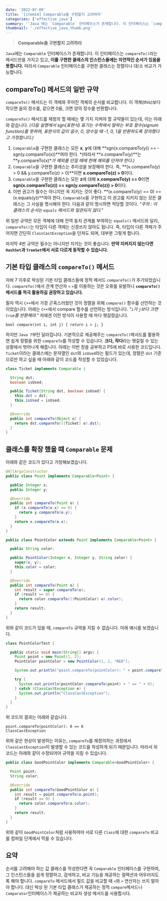 ```yaml
---
date: '2022-07-09'
title: '[item14] Comparable을 구현할지 고려하라'
categories: ['effective_java']
summary: '`Java`에는 `Comparable` 인터페이스가 존재합니다. 이 인터페이스는 `compareTo()`라는 메서드만을 가지고 있고, 이를 구현한 클래스의 인스턴스들에는 자연적인 순서가 있음을 뜻합니다.'
thumbnail: './effective_java_thumb.png'
---
```


> **Comparable을 구현할지 고려하라**

`Java`에는 `Comparable` 인터페이스가 존재합니다. 이 인터페이스는 `compareTo()`라는 메서드만을 가지고 있고, **이를 구현한 클래스의 인스턴스들에는 자연적인 순서가 있음을 뜻합니다.** 따라서 `Comparable` 인터페이스를 구현한 클래스는 정렬이나 대/소 비교가 가능합니다.

## compareTo() 메서드의 일반 규약
`compareTo()` 메서드는 이 객체와 주어진 객체의 순서를 비교합니다. 이 객체(this)보다 작으면 음의 정수를, 같으면 0을, 크면 양의 정수를 반환합니다.

`compareTo()` 메서드를 재정의 할 때에는 몇 가지 지켜야 할 규약들이 있는데, 이는 아래와 같습니다. *(다음 설명에서 sgn(표현식) 표기는 수학에서 말하는 부호 함수(signum function)를 뜻하며, 표현식의 값이 음수, 0, 양수일 때 -1, 0, 1을 반환하도록 정의했다고 가정합니다.)*

1. `Comparable`을 구현한 클래스는 모든 **x**, **y**에 대해 **sgn(x.compareTo(y)) == -sgn(y.compareTo(x))**여야 한다. *(따라서 **x.compareTo(y)**는 **y.compareTo(x)**가 예외를 던질 때에 한해 예외를 던져야 한다.)*
2. `Comparable`을 구현한 클래스는 추이성을 보장해야 한다. 즉, **(x.compareTo(y) > 0 && y.compareTo(z) > 0)**이면 **x.compareTo(z) > 0**이다.
3. `Comparable`을 구현한 클래스는 모든 **z**에 대해 **x.compareTo(y) == 0**이면 **sgn(x.compareTo(z)) == sgn(y.compareTo(z)) > 0**이다.
4. 이번 권고가 필수는 아니지만 꼭 지키는 것이 좋다. **(x.compareTo(y) == 0) == (x.equals(y))**여야 한다. `Comparable`을 구현하고 이 권고를 지키지 않는 모든 클래스는 그 사실을 명시해야 한다. 다음과 같이 명시하면 적당할 것이다. *"주의 : 이 클래스의 순서는 `equals` 메서드와 일관되지 않다."*

위 일반 규약은 모든 객체에 대해 전역 동치 관계를 부여하는 `equals()` 메서드와 달리, `compareTo()`는 타입이 다른 객체는 신경쓰지 않아도 됩니다. 즉, 타입이 다른 객체가 주어지면 간단히 `ClassCastException`을 던져도 되며, 대부분 그렇게 합니다.

마지막 4번 규약은 필수는 아니지만 지키는 것이 좋습니다. **만약 지켜지지 않는다면 `HashSet`과 `TreeSet`에서 서로 다르게 동작할 수 있습니다.**

## 기본 타입 클래스의 `compareTo()` 메서드
자바 7 이후로 박싱된 기본 타입 클래스들에 정적 메서드 `compareTo()`가 추가되었습니다. `compareTo()`에서 관계 연산자 `<` `>`를 이용하는 것은 오류를 유발하니 **`compareTo()`메서드를 적극 활용하길 권장하고 있습니다.**

필자 역시 `C++`에서 가장 곤혹스러웠던 것이 정렬을 위해 `compare()` 함수를 선언하는 것이었습니다. 아래는 `C++`에서 compare 함수를 선언하는 방식입니다. *"`i`가 `j`보다 크면 `true`를 반환해라."* 저에겐 이런 방식이 사용할 때 마다 헷갈렸습니다.

`bool compare(int i, int j) { return i > j; }`

하지만 `Java 7`부턴 달라집니다. 기본적으로 제공해주는 `compareTo()`메서드를 활용하면 쉽게 정렬을 위한 `compareTo`를 작성할 수 있습니다. **크다, 작다**라는 헷갈릴 수 있는 상황에서 벗어나게 해줍니다. 아래는 이번 장을 공부하고 PS에 바로 사용한 코드입니다. `Ticket`이라는 클래스에는 문자열인 `dst`와 `isUsed`라는 필드가 있는데, 정렬은 `dst` 기준으로만 하고 싶을 때 아래와 같이 코드를 작성할 수 있었습니다.

```java
class Ticket implements Comparable {

  String dst;
  boolean isUsed;

  public Ticket(String dst, boolean isUsed) {
    this.dst = dst;
    this.isUsed = isUsed;
  }

  @Override
  public int compareTo(Object o) {
    return dst.compareTo(((Ticket) o).dst);
  }
}
```

## 클래스를 확장 했을 떄 `Comparable` 문제
아래와 같은 코드가 있다고 가정해보겠습니다.
```java
@AllArgsConstructor
public class Point implements Comparable<Point> {

  public Integer x;
  public Integer y;

  @Override
  public int compareTo(Point o) {
    if (x.compareTo(o.x) == 0) {
      return y.compareTo(o.y);
    }
    return x.compareTo(o.x);
  }
}
```

```java
public class PointColor extends Point implements Comparable<Point> {

  public String color;

  public PointColor(Integer x, Integer y, String color) {
    super(x, y);
    this.color = color;
  }

  @Override
  public int compareTo(Point o) {
    int result = super.compareTo(o);
    if (result == 0) {
      return color.compareTo(((PointColor) o).color);
    }
    return result;
  }
}
```

위와 같이 코드가 있을 때, `compareTo` 규약을 지킬 수 없습니다. 아래 예시를 보겠습니다.

```java
class PointColorTest {

  public static void main(String[] args) {
    Point point = new Point(1, 2);
    PointColor pointColor = new PointColor(1, 2, "RED");

    System.out.println("point.compareTo(pointColor): " + point.compareTo(pointColor) + " == " + 0);

    try {
      System.out.println(pointColor.compareTo(point) + " == " + 0);
    } catch (ClassCastException e) {
      System.out.println("ClassCastException");
    }
  }
}
```

위 코드의 결과는 아래와 같습니다.
```
point.compareTo(pointColor): 0 == 0
ClassCastException
```
위와 같은 현상이 발생하는 이유는, `compareTo`를 재정의하는 과정에서 `ClassCastException`이 발생할 수 있는 코드를 작성하게 되기 때문입니다. 따라서 위 코드는 아래와 같이 수정되어야 규약을 지킬 수 있습니다.

```java
public class GoodPointColor implements Comparable<GoodPointColor> {

  Point point;
  String color;

  @Override
  public int compareTo(GoodPointColor o) {
    int result = point.compareTo(o.point);
    if (result == 0) {
      return color.compareTo(o.color);
    }
    return result;
  }
}
```

위와 같이 `GoodPointColor`처럼 사용하여야 서로 다른 `Class`에 대한 `compareTo` 비교를 컴파일 단계에서 막을 수 있습니다.
## 요약
순서를 고려해야 하는 값 클래스를 작성한다면 꼭 `Comparable` 인터페이스를 구현하여, 그 인스턴스들을 쉽게 정렬하고, 검색하고, 비교 기능을 제공하는 컬렉션과 어우러지도록 해야 합니다. `compareTo` 메서드에서 필드 값을 비교할 때 `<`와 `>` 연산자는 쓰지 말아야 합니다. 대신 박싱 된 기본 타입 클래스가 제공하는 정적 `compare`메서드나 `Comparator`인터페이스가 제공하는 비교자 생성 메서드를 사용합시다.